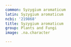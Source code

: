 ```yaml
---
common: Syzygium aromaticum
latin: Syzygium aromaticum
ncbi: '219868'
title: Syzygium aromaticum
group: Plants and Fungi
image: .na.character

---
```

